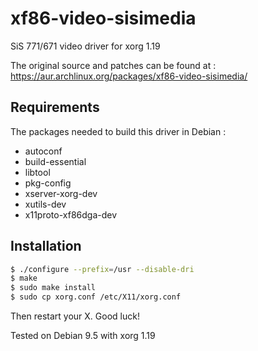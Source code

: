 # xf86-video-sisimedia

SiS 771/671 video driver for xorg 1.19

The original source and patches can be found at : https://aur.archlinux.org/packages/xf86-video-sisimedia/


## Requirements

The packages needed to build this driver in Debian :
* autoconf
* build-essential
* libtool
* pkg-config
* xserver-xorg-dev
* xutils-dev
* x11proto-xf86dga-dev


## Installation

```sh
$ ./configure --prefix=/usr --disable-dri
$ make
$ sudo make install
$ sudo cp xorg.conf /etc/X11/xorg.conf
```

Then restart your X. Good luck!

Tested on Debian 9.5 with xorg 1.19